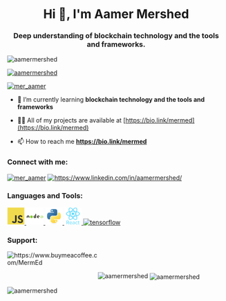 <h1 align="center">Hi 👀, I'm Aamer Mershed</h1>
<h3 align="center">Deep understanding of blockchain technology and the tools and frameworks.</h3>

<p align="left"> <img src="https://komarev.com/ghpvc/?username=aamermershed&label=Profile%20views&color=0e75b6&style=flat" alt="aamermershed" /> </p>

<p align="left"> <a href="https://github.com/ryo-ma/github-profile-trophy"><img src="https://github-profile-trophy.vercel.app/?username=aamermershed" alt="aamermershed" /></a> </p>

<p align="left"> <a href="https://twitter.com/mer_aamer" target="blank"><img src="https://img.shields.io/twitter/follow/mer_aamer?logo=twitter&style=for-the-badge" alt="mer_aamer" /></a> </p>

- 🌱 I’m currently learning **blockchain technology and the tools and frameworks**

- 👨‍💻 All of my projects are available at [https://bio.link/mermed](https://bio.link/mermed)

- 📫 How to reach me **https://bio.link/mermed**

<h3 align="left">Connect with me:</h3>
<p align="left">
<a href="https://twitter.com/mer_aamer" target="blank"><img align="center" src="https://raw.githubusercontent.com/rahuldkjain/github-profile-readme-generator/master/src/images/icons/Social/twitter.svg" alt="mer_aamer" height="30" width="40" /></a>
<a href="https://linkedin.com/in/https://www.linkedin.com/in/aamermershed/" target="blank"><img align="center" src="https://raw.githubusercontent.com/rahuldkjain/github-profile-readme-generator/master/src/images/icons/Social/linked-in-alt.svg" alt="https://www.linkedin.com/in/aamermershed/" height="30" width="40" /></a>
</p>

<h3 align="left">Languages and Tools:</h3>
<p align="left"> <a href="https://developer.mozilla.org/en-US/docs/Web/JavaScript" target="_blank" rel="noreferrer"> <img src="https://raw.githubusercontent.com/devicons/devicon/master/icons/javascript/javascript-original.svg" alt="javascript" width="40" height="40"/> </a> <a href="https://nodejs.org" target="_blank" rel="noreferrer"> <img src="https://raw.githubusercontent.com/devicons/devicon/master/icons/nodejs/nodejs-original-wordmark.svg" alt="nodejs" width="40" height="40"/> </a> <a href="https://www.python.org" target="_blank" rel="noreferrer"> <img src="https://raw.githubusercontent.com/devicons/devicon/master/icons/python/python-original.svg" alt="python" width="40" height="40"/> </a> <a href="https://reactjs.org/" target="_blank" rel="noreferrer"> <img src="https://raw.githubusercontent.com/devicons/devicon/master/icons/react/react-original-wordmark.svg" alt="react" width="40" height="40"/> </a> <a href="https://www.tensorflow.org" target="_blank" rel="noreferrer"> <img src="https://www.vectorlogo.zone/logos/tensorflow/tensorflow-icon.svg" alt="tensorflow" width="40" height="40"/> </a> </p>

<h3 align="left">Support:</h3>
<p><a href="https://www.buymeacoffee.com/https/MermEd"> <img align="left" src="https://cdn.buymeacoffee.com/buttons/v2/default-yellow.png" height="50" width="210" alt="https://www.buymeacoffee.com/MermEd" /></a></p><br><br>

<p><img align="left" src="https://github-readme-stats.vercel.app/api/top-langs?username=aamermershed&show_icons=true&locale=en&layout=compact" alt="aamermershed" /></p>

<p>&nbsp;<img align="center" src="https://github-readme-stats.vercel.app/api?username=aamermershed&show_icons=true&locale=en" alt="aamermershed" /></p>

<p><img align="center" src="https://github-readme-streak-stats.herokuapp.com/?user=aamermershed&" alt="aamermershed" /></p>
